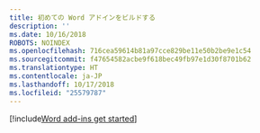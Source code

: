```yaml
---
title: 初めての Word アドインをビルドする
description: ''
ms.date: 10/16/2018
ROBOTS: NOINDEX
ms.openlocfilehash: 716cea59614b81a97cce829be11e50b2be9e1c54
ms.sourcegitcommit: f47654582acbe9f618bec49fb97e1d30f8701b62
ms.translationtype: HT
ms.contentlocale: ja-JP
ms.lasthandoff: 10/17/2018
ms.locfileid: "25579787"
---
```

[!include[Word add-ins get started](../includes/file-get-started-word.md)]
